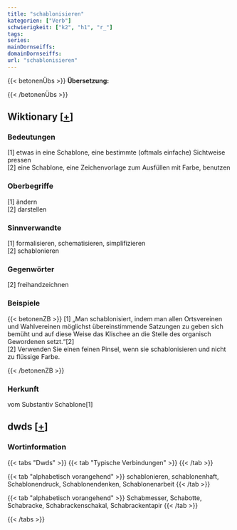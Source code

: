 ```yaml
---
title: "schablonisieren"
kategorien: ["Verb"]
schwierigkeit: ["k2", "h1", "r_"]
tags:
series:
mainDornseiffs:
domainDornseiffs:
url: "schablonisieren"
---
```


{{< betonenÜbs >}}
**Übersetzung:**  
  
{{< /betonenÜbs >}}

## Wiktionary [[+](https://de.wiktionary.org/wiki/schablonisieren)]

### Bedeutungen
[1] etwas in eine Schablone, eine bestimmte (oftmals einfache) Sichtweise pressen  
[2] eine Schablone, eine Zeichenvorlage zum Ausfüllen mit Farbe, benutzen  

### Oberbegriffe
[1] ändern  
[2] darstellen  

### Sinnverwandte
[1] formalisieren, schematisieren, simplifizieren  
[2] schablonieren  

### Gegenwörter
[2] freihandzeichnen  

### Beispiele
{{< betonenZB >}}
[1] „Man schablonisiert, indem man allen Ortsvereinen und Wahlvereinen möglichst übereinstimmende Satzungen zu geben sich bemüht und auf diese Weise das Klischee an die Stelle des organisch Gewordenen setzt.“[2]  
[2] Verwenden Sie einen feinen Pinsel, wenn sie schablonisieren und nicht zu flüssige Farbe.  

{{< /betonenZB >}}
### Herkunft
vom Substantiv Schablone[1]  



## dwds [[+](https://www.dwds.de/wb/schablonisieren)]

### Wortinformation
{{< tabs "Dwds" >}}
{{< tab "Typische Verbindungen" >}}
{{< /tab >}}

{{< tab "alphabetisch vorangehend" >}}
schablonieren, schablonenhaft, Schablonendruck, Schablonendenken, Schablonenarbeit
{{< /tab >}}

{{< tab "alphabetisch vorangehend" >}}
Schabmesser, Schabotte, Schabracke, Schabrackenschakal, Schabrackentapir
{{< /tab >}}

{{< /tabs >}}

